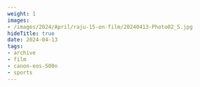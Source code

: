 ```yaml
---
weight: 1
images:
- /images/2024/April/raju-15-on-film/20240413-Photo02_5.jpg
hideTitle: true
date: 2024-04-13
tags:
- archive
- film
- canon-eos-500n
- sports
---
```

